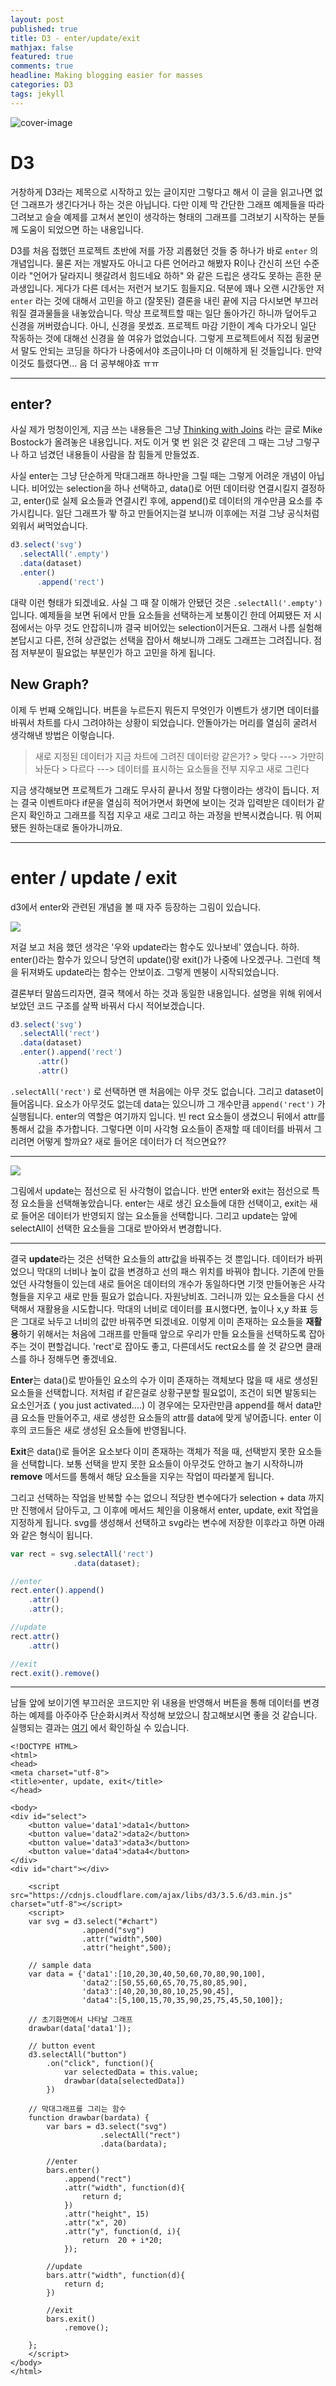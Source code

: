 ```yaml
---
layout: post
published: true
title: D3 - enter/update/exit
mathjax: false
featured: true
comments: true
headline: Making blogging easier for masses
categories: D3
tags: jekyll
---
```


![cover-image](../../images/old-book.jpg)

# D3

거창하게 D3라는 제목으로 시작하고 있는 글이지만 그렇다고 해서 이 글을 읽고나면 없던 그래프가 생긴다거나 하는 것은 아닙니다. 다만 이제 막 간단한 그래프 예제들을 따라 그려보고 슬슬 예제를 고쳐서 본인이 생각하는 형태의 그래프를 그려보기 시작하는 분들께 도움이 되었으면 하는 내용입니다. 

D3를 처음 접했던 프로젝트 초반에 저를 가장 괴롭혔던 것들 중 하나가 바로 `enter` 의 개념입니다. 물론 저는 개발자도 아니고 다른 언어라고 해봤자 R이나 간신히 쓰던 수준이라 "언어가 달라지니 헷갈려서 힘드네요 하하" 와 같은 드립은 생각도 못하는 흔한 문과생입니다. 게다가 다른 데서는 저런거 보기도 힘들지요. 덕분에 꽤나 오랜 시간동안 저 `enter` 라는 것에 대해서 고민을 하고 (잘못된) 결론을 내린 끝에 지금 다시보면 부끄러워질 결과물들을 내놓았습니다. 막상 프로젝트할 때는 일단 돌아가긴 하니까 덮어두고 신경을 꺼버렸습니다. 아니, 신경을 못썼죠. 프로젝트 마감 기한이 계속 다가오니 일단 작동하는 것에 대해선 신경을 쓸 여유가 없었습니다. 그렇게 프로젝트에서 직접 뒹굴면서 말도 안되는 코딩을 하다가 나중에서야 조금이나마 더 이해하게 된 것들입니다. 만약 이것도 틀렸다면... 음 더 공부해야죠 ㅠㅠ

---

## enter?

사실 제가 멍청이인게, 지금 쓰는 내용들은 그냥 [Thinking with Joins](http://bost.ocks.org/mike/join/) 라는 글로 Mike Bostock가 올려놓은 내용입니다. 저도 이거 몇 번 읽은 것 같은데 그 때는 그냥 그렇구나 하고 넘겼던 내용들이 사람을 참 힘들게 만들었죠. 

사실 enter는 그냥 단순하게 막대그래프 하나만을 그릴 때는 그렇게 어려운 개념이 아닙니다. 비어있는 selection을 하나 선택하고, data()로 어떤 데이터랑 연결시킬지 결정하고, enter()로 실제 요소들과 연결시킨 후에, append()로 데이터의 개수만큼 요소를 추가시킵니다. 일단 그래프가 뙇 하고 만들어지는걸 보니까 이후에는 저걸 그냥 공식처럼 외워서 써먹었습니다.

```javascript
d3.select('svg')
  .selectAll('.empty')
  .data(dataset)
  .enter()
	  .append('rect')
```

대략 이런 형태가 되겠네요. 사실 그 때 잘 이해가 안됐던 것은 `.selectAll('.empty')` 입니다. 예제들을 보면 뒤에서 만들 요소들을 선택하는게 보통이긴 한데 어찌됐든 저 시점에서는 아무 것도 안잡히니까 결국 비어있는 selection이거든요. 그래서 나름 실험해본답시고 다른, 전혀 상관없는 선택을 잡아서 해보니까 그래도 그래프는 그려집니다. 점점 저부분이 필요없는 부분인가 하고 고민을 하게 됩니다.

## New Graph?

이제 두 번째 오해입니다. 버튼을 누르든지 뭐든지 무엇인가 이벤트가 생기면 데이터를 바꿔서 차트를 다시 그려야하는 상황이 되었습니다. 안돌아가는 머리를 열심히 굴려서 생각해낸 방법은 이렇습니다.

> 새로 지정된 데이터가 지금 차트에 그려진 데이터랑 같은가?
	> 맞다 ---> 가만히 놔둔다
	> 다르다 ---> 데이터를 표시하는 요소들을 전부 지우고 새로 그린다

지금 생각해보면 프로젝트가 그래도 무사히 끝나서 정말 다행이라는 생각이 듭니다. 저는 결국 이벤트마다 if문을 열심히 적어가면서 화면에 보이는 것과 입력받은 데이터가 같은지 확인하고 그래프를 직접 지우고 새로 그리고 하는 과정을 반복시켰습니다. 뭐 어찌됐든 원하는대로 돌아가니까요. 

---

# enter / update / exit

d3에서 enter와 관련된 개념을 볼 때 자주 등장하는 그림이 있습니다. 

![](http://dl.dropbox.com/s/l7bin3l0kg2kpxs/d3_enter_update_exit01.PNG)

저걸 보고 처음 했던 생각은 '우와 update라는 함수도 있나보네' 였습니다. 하하. enter()라는 함수가 있으니 당연히 update()랑 exit()가 나중에 나오겠구나. 그런데 책을 뒤져봐도 update라는 함수는 안보이죠. 그렇게 멘붕이 시작되었습니다.

결론부터 말씀드리자면, 결국 책에서 하는 것과 동일한 내용입니다. 설명을 위해 위에서 보았던 코드 구조를 살짝 바꿔서 다시 적어보겠습니다.

```javascript
d3.select('svg')
  .selectAll('rect')
  .data(dataset)
  .enter().append('rect')
	  .attr()
	  .attr()
```

`.selectAll('rect')` 로 선택하면 맨 처음에는 아무 것도 없습니다. 그리고 dataset이 들어옵니다. 요소가 아무것도 없는데 data는 있으니까 그 개수만큼 `append('rect')` 가 실행됩니다. enter의 역할은 여기까지 입니다. 빈 rect 요소들이 생겼으니 뒤에서 attr를 통해서 값을 추가합니다. 그렇다면 이미 사각형 요소들이 존재할 때 데이터를 바꿔서 그리려면 어떻게 할까요? 새로 들어온 데이터가 더 적으면요??

---

![](http://dl.dropbox.com/s/ph3hre70r0n32ct/d3_enter_update_exit02.PNG)

그림에서 update는 점선으로 된 사각형이 없습니다. 반면 enter와 exit는 점선으로 특정 요소들을 선택해놓았습니다. enter는 새로 생긴 요소들에 대한 선택이고, exit는 새로 들어온 데이터가 반영되지 않는 요소들을 선택합니다. 그리고 update는 앞에 selectAll이 선택한 요소들을 그대로 받아와서 변경합니다.

---

결국 **update**라는 것은 선택한 요소들의 attr값을 바꿔주는 것 뿐입니다. 데이터가 바뀌었으니 막대의 너비나 높이 값을 변경하고 선의 패스 위치를 바꿔야 합니다. 기존에 만들었던 사각형들이 있는데 새로 들어온 데이터의 개수가 동일하다면 기껏 만들어놓은 사각형들을 지우고 새로 만들 필요가 없습니다. 자원낭비죠. 그러니까 있는 요소들을 다시 선택해서 재활용을 시도합니다. 막대의 너비로 데이터를 표시했다면, 높이나 x,y 좌표 등은 그대로 놔두고 너비의 값만 바꿔주면 되겠네요. 이렇게 이미 존재하는 요소들을 **재활용**하기 위해서는 처음에 그래프를 만들때 앞으로 우리가 만들 요소들을 선택하도록 잡아주는 것이 편할겁니다. 'rect'로 잡아도 좋고, 다른데서도 rect요소를 쓸 것 같으면 클래스를 하나 정해두면 좋겠네요.

**Enter**는 data()로 받아들인 요소의 수가 이미 존재하는 객체보다 많을 때 새로 생성된 요소들을 선택합니다. 저처럼 if 같은걸로 상황구분할 필요없이, 조건이 되면 발동되는 요소인거죠 ( you just activated....) 이 경우에는 모자란만큼 append를 해서 data만큼 요소들 만들어주고, 새로 생성한 요소들의 attr를 data에 맞게 넣어줍니다. enter 이후의 코드들은 새로 생성된 요소들에 반영됩니다.

**Exit**은 data()로 들어온 요소보다 이미 존재하는 객체가 적을 때, 선택받지 못한 요소들을 선택합니다. 보통 선택을 받지 못한 요소들이 아무것도 안하고 놀기 시작하니까 **remove** 메서드를 통해서 해당 요소들을 지우는 작업이 따라붙게 됩니다.

그리고 선택하는 작업을 반복할 수는 없으니 적당한 변수에다가 selection + data 까지만 진행에서 담아두고, 그 이후에 메서드 체인을 이용해서 enter, update, exit 작업을 지정하게 됩니다. svg를 생성해서 선택하고 svg라는 변수에 저장한 이후라고 하면 아래와 같은 형식이 됩니다.

```javascript
var rect = svg.selectAll('rect')
			  .data(dataset);

//enter
rect.enter().append()
	.attr()
	.attr();

//update
rect.attr()
	.attr()

//exit	
rect.exit().remove()
```

---

남들 앞에 보이기엔 부끄러운 코드지만 위 내용을 반영해서 버튼을 통해 데이터를 변경하는 예제를 아주아주 단순화시켜서 작성해 보았으니 참고해보시면 좋을 것 같습니다. 실행되는 결과는 [여기](http://lumiamitie.github.io/d3datavis/d3_enter_update_exit.html) 에서 확인하실 수 있습니다.

```
<!DOCTYPE HTML>
<html>
<head>
<meta charset="utf-8">
<title>enter, update, exit</title>
</head>

<body>
<div id="select">
	<button value='data1'>data1</button>
	<button value='data2'>data2</button>
	<button value='data3'>data3</button>
	<button value='data4'>data4</button>
</div>
<div id="chart"></div>

	<script src="https://cdnjs.cloudflare.com/ajax/libs/d3/3.5.6/d3.min.js" charset="utf-8"></script>
	<script>
	var svg = d3.select("#chart")
				.append("svg")
				.attr("width",500)
				.attr("height",500);
	
	// sample data
	var data = {'data1':[10,20,30,40,50,60,70,80,90,100],
				'data2':[50,55,60,65,70,75,80,85,90],
				'data3':[40,20,30,80,10,25,90,45],
				'data4':[5,100,15,70,35,90,25,75,45,50,100]};
	
	// 초기화면에서 나타날 그래프
	drawbar(data['data1']);
	
	// button event	
	d3.selectAll("button")
		.on("click", function(){
			var selectedData = this.value;
			drawbar(data[selectedData])
		})
	
	// 막대그래프를 그리는 함수	
	function drawbar(bardata) {
		var bars = d3.select("svg")
					.selectAll("rect")
					.data(bardata);
		
		//enter			
		bars.enter()
			.append("rect")
			.attr("width", function(d){
				return d;
			})
			.attr("height", 15)
			.attr("x", 20)
			.attr("y", function(d, i){
				return	20 + i*20;
			});

		//update
		bars.attr("width", function(d){
			return d;
		})

		//exit
		bars.exit()
			.remove();
			
	};
	</script>
</body>
</html>
```


